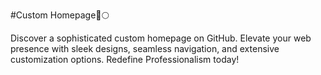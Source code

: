 #Custom Homepage🚀🌕

Discover a sophisticated custom homepage on GitHub. Elevate your web presence with sleek designs, seamless navigation, and extensive customization options. Redefine Professionalism today!
